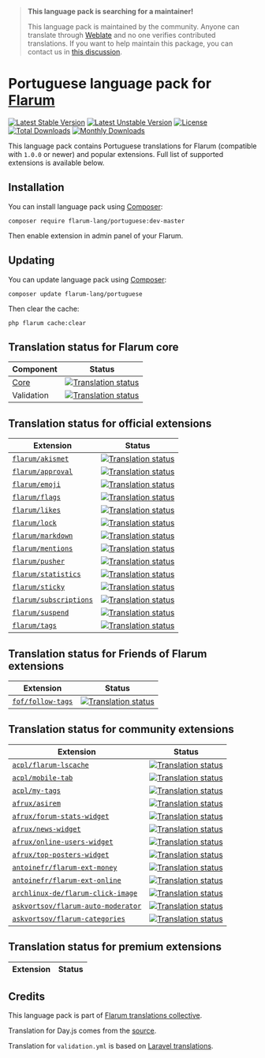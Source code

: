 > **This language pack is searching for a maintainer!**
>
> This language pack is maintained by the community. Anyone can translate through [Weblate](https://weblate.rob006.net/languages/pt/flarum/) and no one verifies contributed translations. If you want to help maintain this package, you can contact us in [this discussion](https://discuss.flarum.org/d/27519-the-flarum-language-project).

# Portuguese language pack for [Flarum](https://flarum.org/)

[![Latest Stable Version](https://img.shields.io/packagist/v/flarum-lang/portuguese?color=success&label=stable)](https://packagist.org/packages/flarum-lang/portuguese) 
[![Latest Unstable Version](https://img.shields.io/packagist/v/flarum-lang/portuguese?include_prereleases&label=unstable)](https://packagist.org/packages/flarum-lang/portuguese) 
[![License](https://img.shields.io/packagist/l/flarum-lang/portuguese)](https://packagist.org/packages/flarum-lang/portuguese) 
[![Total Downloads](https://img.shields.io/packagist/dt/flarum-lang/portuguese)](https://packagist.org/packages/flarum-lang/portuguese/stats) 
[![Monthly Downloads](https://img.shields.io/packagist/dm/flarum-lang/portuguese)](https://packagist.org/packages/flarum-lang/portuguese/stats) 

This language pack contains Portuguese translations for Flarum (compatible with `1.0.0` or newer) and popular extensions. Full list of supported extensions is available below.


## Installation

You can install language pack using [Composer](https://getcomposer.org/):

```console
composer require flarum-lang/portuguese:dev-master
```

Then enable extension in admin panel of your Flarum.


## Updating

You can update language pack using [Composer](https://getcomposer.org/):

```console
composer update flarum-lang/portuguese
```

Then clear the cache:

```console
php flarum cache:clear
```


## Translation status for Flarum core

| Component | Status |
| --- | --- |
| [Core](https://github.com/flarum/core) | [![Translation status](https://weblate.rob006.net/widgets/flarum/pt/core/svg-badge.svg)](https://weblate.rob006.net/projects/flarum/core/pt/) |
| Validation | [![Translation status](https://weblate.rob006.net/widgets/flarum/pt/validation/svg-badge.svg)](https://weblate.rob006.net/projects/flarum/validation/pt/) |


## Translation status for official extensions

<!-- flarum-extensions-list-start -->

| Extension | Status |
| --- | --- |
| [`flarum/akismet`](https://github.com/flarum/akismet) | [![Translation status](https://weblate.rob006.net/widgets/flarum/pt/flarum-akismet/svg-badge.svg)](https://weblate.rob006.net/projects/flarum/flarum-akismet/pt/) |
| [`flarum/approval`](https://github.com/flarum/approval) | [![Translation status](https://weblate.rob006.net/widgets/flarum/pt/flarum-approval/svg-badge.svg)](https://weblate.rob006.net/projects/flarum/flarum-approval/pt/) |
| [`flarum/emoji`](https://github.com/flarum/emoji) | [![Translation status](https://weblate.rob006.net/widgets/flarum/pt/flarum-emoji/svg-badge.svg)](https://weblate.rob006.net/projects/flarum/flarum-emoji/pt/) |
| [`flarum/flags`](https://github.com/flarum/flags) | [![Translation status](https://weblate.rob006.net/widgets/flarum/pt/flarum-flags/svg-badge.svg)](https://weblate.rob006.net/projects/flarum/flarum-flags/pt/) |
| [`flarum/likes`](https://github.com/flarum/likes) | [![Translation status](https://weblate.rob006.net/widgets/flarum/pt/flarum-likes/svg-badge.svg)](https://weblate.rob006.net/projects/flarum/flarum-likes/pt/) |
| [`flarum/lock`](https://github.com/flarum/lock) | [![Translation status](https://weblate.rob006.net/widgets/flarum/pt/flarum-lock/svg-badge.svg)](https://weblate.rob006.net/projects/flarum/flarum-lock/pt/) |
| [`flarum/markdown`](https://github.com/flarum/markdown) | [![Translation status](https://weblate.rob006.net/widgets/flarum/pt/flarum-markdown/svg-badge.svg)](https://weblate.rob006.net/projects/flarum/flarum-markdown/pt/) |
| [`flarum/mentions`](https://github.com/flarum/mentions) | [![Translation status](https://weblate.rob006.net/widgets/flarum/pt/flarum-mentions/svg-badge.svg)](https://weblate.rob006.net/projects/flarum/flarum-mentions/pt/) |
| [`flarum/pusher`](https://github.com/flarum/pusher) | [![Translation status](https://weblate.rob006.net/widgets/flarum/pt/flarum-pusher/svg-badge.svg)](https://weblate.rob006.net/projects/flarum/flarum-pusher/pt/) |
| [`flarum/statistics`](https://github.com/flarum/statistics) | [![Translation status](https://weblate.rob006.net/widgets/flarum/pt/flarum-statistics/svg-badge.svg)](https://weblate.rob006.net/projects/flarum/flarum-statistics/pt/) |
| [`flarum/sticky`](https://github.com/flarum/sticky) | [![Translation status](https://weblate.rob006.net/widgets/flarum/pt/flarum-sticky/svg-badge.svg)](https://weblate.rob006.net/projects/flarum/flarum-sticky/pt/) |
| [`flarum/subscriptions`](https://github.com/flarum/subscriptions) | [![Translation status](https://weblate.rob006.net/widgets/flarum/pt/flarum-subscriptions/svg-badge.svg)](https://weblate.rob006.net/projects/flarum/flarum-subscriptions/pt/) |
| [`flarum/suspend`](https://github.com/flarum/suspend) | [![Translation status](https://weblate.rob006.net/widgets/flarum/pt/flarum-suspend/svg-badge.svg)](https://weblate.rob006.net/projects/flarum/flarum-suspend/pt/) |
| [`flarum/tags`](https://github.com/flarum/tags) | [![Translation status](https://weblate.rob006.net/widgets/flarum/pt/flarum-tags/svg-badge.svg)](https://weblate.rob006.net/projects/flarum/flarum-tags/pt/) |

<!-- flarum-extensions-list-stop -->


## Translation status for Friends of Flarum extensions

<!-- fof-extensions-list-start -->

| Extension | Status |
| --- | --- |
| [`fof/follow-tags`](https://github.com/FriendsOfFlarum/follow-tags) | [![Translation status](https://weblate.rob006.net/widgets/flarum/pt/fof-follow-tags/svg-badge.svg)](https://weblate.rob006.net/projects/flarum/fof-follow-tags/pt/) |

<!-- fof-extensions-list-stop -->


## Translation status for community extensions

<!-- various-extensions-list-start -->

| Extension | Status |
| --- | --- |
| [`acpl/flarum-lscache`](https://github.com/android-com-pl/flarum-lscache) | [![Translation status](https://weblate.rob006.net/widgets/flarum/pt/acpl-lscache/svg-badge.svg)](https://weblate.rob006.net/projects/flarum/acpl-lscache/pt/) |
| [`acpl/mobile-tab`](https://github.com/android-com-pl/mobile-tab) | [![Translation status](https://weblate.rob006.net/widgets/flarum/pt/acpl-mobile-tab/svg-badge.svg)](https://weblate.rob006.net/projects/flarum/acpl-mobile-tab/pt/) |
| [`acpl/my-tags`](https://github.com/android-com-pl/my-tags) | [![Translation status](https://weblate.rob006.net/widgets/flarum/pt/acpl-my-tags/svg-badge.svg)](https://weblate.rob006.net/projects/flarum/acpl-my-tags/pt/) |
| [`afrux/asirem`](https://github.com/afrux/asirem) | [![Translation status](https://weblate.rob006.net/widgets/flarum/pt/afrux-asirem/svg-badge.svg)](https://weblate.rob006.net/projects/flarum/afrux-asirem/pt/) |
| [`afrux/forum-stats-widget`](https://github.com/afrux/forum-stats-widget) | [![Translation status](https://weblate.rob006.net/widgets/flarum/pt/afrux-forum-stats-widget/svg-badge.svg)](https://weblate.rob006.net/projects/flarum/afrux-forum-stats-widget/pt/) |
| [`afrux/news-widget`](https://github.com/afrux/news-widget) | [![Translation status](https://weblate.rob006.net/widgets/flarum/pt/afrux-news-widget/svg-badge.svg)](https://weblate.rob006.net/projects/flarum/afrux-news-widget/pt/) |
| [`afrux/online-users-widget`](https://github.com/afrux/online-users-widget) | [![Translation status](https://weblate.rob006.net/widgets/flarum/pt/afrux-online-users-widget/svg-badge.svg)](https://weblate.rob006.net/projects/flarum/afrux-online-users-widget/pt/) |
| [`afrux/top-posters-widget`](https://github.com/afrux/top-posters-widget) | [![Translation status](https://weblate.rob006.net/widgets/flarum/pt/afrux-top-posters-widget/svg-badge.svg)](https://weblate.rob006.net/projects/flarum/afrux-top-posters-widget/pt/) |
| [`antoinefr/flarum-ext-money`](https://github.com/AntoineFr/flarum-ext-money) | [![Translation status](https://weblate.rob006.net/widgets/flarum/pt/antoinefr-money/svg-badge.svg)](https://weblate.rob006.net/projects/flarum/antoinefr-money/pt/) |
| [`antoinefr/flarum-ext-online`](https://github.com/AntoineFr/flarum-ext-online) | [![Translation status](https://weblate.rob006.net/widgets/flarum/pt/antoinefr-online/svg-badge.svg)](https://weblate.rob006.net/projects/flarum/antoinefr-online/pt/) |
| [`archlinux-de/flarum-click-image`](https://github.com/archlinux-de/flarum-click-image) | [![Translation status](https://weblate.rob006.net/widgets/flarum/pt/archlinux-de-click-image/svg-badge.svg)](https://weblate.rob006.net/projects/flarum/archlinux-de-click-image/pt/) |
| [`askvortsov/flarum-auto-moderator`](https://github.com/askvortsov1/flarum-auto-moderator) | [![Translation status](https://weblate.rob006.net/widgets/flarum/pt/askvortsov-auto-moderator/svg-badge.svg)](https://weblate.rob006.net/projects/flarum/askvortsov-auto-moderator/pt/) |
| [`askvortsov/flarum-categories`](https://github.com/askvortsov1/flarum-categories) | [![Translation status](https://weblate.rob006.net/widgets/flarum/pt/askvortsov-categories/svg-badge.svg)](https://weblate.rob006.net/projects/flarum/askvortsov-categories/pt/) |

<!-- various-extensions-list-stop -->


## Translation status for premium extensions

<!-- premium-extensions-list-start -->

| Extension | Status |
| --- | --- |

<!-- premium-extensions-list-stop -->


## Credits

This language pack is part of [Flarum translations collective](https://github.com/rob006-software/flarum-translations).

Translation for Day.js comes from the [source](https://github.com/iamkun/dayjs/blob/v1.10.4/src/locale/pt.js).

Translation for `validation.yml` is based on [Laravel translations](https://github.com/Laravel-Lang/lang/blob/8.1.3/src/pt/validation.php).
